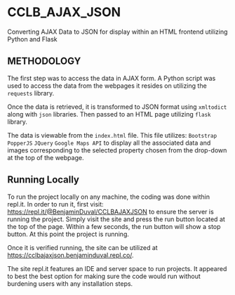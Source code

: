 # CCLB_AJAX_JSON
Converting AJAX Data to JSON for display within an HTML frontend utilizing Python and Flask

## METHODOLOGY
The first step was to access the data in AJAX form. A Python script was used to access the data from the webpages it resides on utilizing the ```requests``` library. 

Once the data is retrieved, it is transformed to JSON format using ```xmltodict``` along with ```json``` libraries. Then passed to an HTML page utilizing ```flask``` library. 

The data is viewable from the ```index.html``` file. This file utilizes:
```Bootstrap```
```PopperJS```
```JQuery```
```Google Maps API``` to display all the associated data and images corresponding to the selected property chosen from the drop-down at the top of the webpage.

## Running Locally
To run the project locally on any machine, the coding was done within repl.it. In order to run it, first visit: https://repl.it/@BenjaminDuval/CCLBAJAXJSON to ensure the server is running the project. Simply visit the site and press the run button located at the top of the page. Within a few seconds, the run button will show a stop button. At this point the project is running.

Once it is verified running, the site can be utilized at https://cclbajaxjson.benjaminduval.repl.co/. 

The site repl.it features an IDE and server space to run projects. It appeared to best the best option for making sure the code would run without burdening users with any installation steps. 


